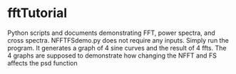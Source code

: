 fftTutorial
===========

Python scripts and documents demonstrating FFT, power spectra, and
cross spectra.
NFFTFSdemo.py does not require any inputs. Simply run the program. It generates a graph of 4 sine 
curves and the result of 4 ffts. The 4 graphs are supposed to demonstrate how changing the NFFT
and FS affects the psd function